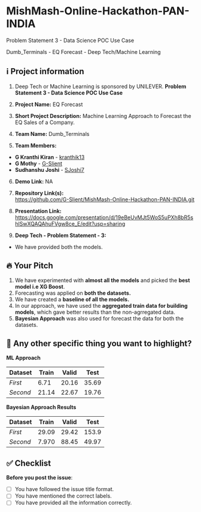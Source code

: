 # MishMash-Online-Hackathon-PAN-INDIA
Problem Statement 3 - Data Science POC Use Case

Dumb_Terminals - EQ Forecast - Deep Tech/Machine Learning

## ℹ️ Project information


 1. Deep Tech or Machine Learning is sponsored by UNILEVER.
     **Problem Statement 3 - Data Science POC Use Case**

2. **Project Name:**  EQ Forecast

3. **Short Project Description:** Machine Learning Approach to Forecast the EQ Sales of a Company.

4. **Team Name:** Dumb_Terminals

5. **Team Members:**   

* **G Kranthi Kiran** - [kranthik13](https://github.com/kranthik13)
* **G Mothy** - [G-Slient](https://github.com/G-Slient)
* **Sudhanshu Joshi** - [SJoshi7](https://github.com/SJoshi7)

6. **Demo Link:** NA

7. **Repository Link(s):**  
https://github.com/G-Slient/MishMash-Online-Hackathon-PAN-INDIA.git

8. **Presentation Link:**  https://docs.google.com/presentation/d/19eBeUvMJt5WoS5uPXh8bR5shlSwXQAQAhuFVgw8ce_E/edit?usp=sharing

9. **Deep Tech - Problem Statement - 3:** 
- We have provided both the models.


## 🔥 Your Pitch
1. We have experimented with **almost all the models** and picked the **best model i.e XG Boost**.
2. Forecasting was applied on **both the datasets.**
3. We have created a **baseline of all the models.**
4. In our approach, we have used the **aggregated train data for building models**, which gave better results than the non-agrregated data.
5. **Bayesian Approach** was also used for forecast the data for both the datasets.


## 🔦 Any other specific thing you want to highlight?

**ML Approach**

Dataset | Train | Valid | Test
--- | --- | --- | ---
*First* | 6.71 | 20.16 | 35.69
*Second* | 21.14 | 22.67 | 19.76

**Bayesian Approach Results**

Dataset | Train | Valid | Test
--- | --- | --- | ---
*First* | 29.09 | 29.42 | 153.9
*Second* | 7.970 | 88.45 | 49.97


## ✅ Checklist


**Before you post the issue**:
- [ ] You have followed the issue title format.
- [ ] You have mentioned the correct labels.
- [ ] You have provided all the information correctly.
